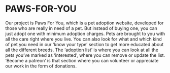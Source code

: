 # PAWS-FOR-YOU
Our project is Paws For You, which is a pet adoption website, developed for those who are really in need of a pet. But instead of buying one, you can just adopt one with minimum adoption charges. Pets 
are brought to you with all the care right where you live. 
You can also look for what and which kind of pet you need in our ‘know your type’ section to get more educated about all the different breeds.
The ‘adoption list’ is where you can look at all the pets you’ve marked as ‘interested’, where you can remove or update the list.
‘Become a patreon’ is that section where you can volunteer or appreciate our work in the form of donations.
